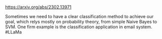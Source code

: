 https://arxiv.org/abs/2302.13971

Sometimes we need to have a clear classification method to achieve our goal, which relys mostly on probability theory, from simple Naive Bayes to SVM. One firm example is the classification application in email system.
#LLaMa
